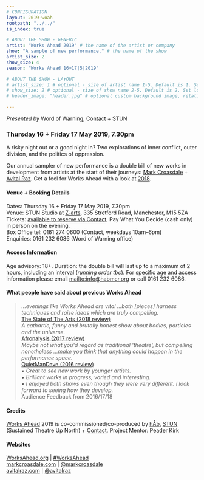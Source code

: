 ```yaml
---
# CONFIGURATION
layout: 2019-woah
rootpath: "../../"
is_index: true

# ABOUT THE SHOW - GENERIC
artist: "Works Ahead 2019" # the name of the artist or company
show: "A sample of new performance." # the name of the show
artist_size: 2
show_size: 4
season: "Works Ahead 16+17|5|2019"

# ABOUT THE SHOW - LAYOUT
# artist_size: 1 # optional - size of artist name 1-5. Default is 1. Set longer names to lower values
# show_size: 2 # optional - size of show name 2-5. Default is 2. Set longer names to lower values
# header_image: "header.jpg" # optional custom background image, relative to current page

---
```

*Presented by* Word of Warning, Contact + STUN         
         
### Thursday 16 + Friday 17 May 2019, 7.30pm        
A risky night out or a good night in? Two explorations of inner conflict, outer division, and the politics of oppression.              
            
Our annual sampler of new performance is a double bill of new works in development from artists at the start of their journeys: [Mark Croasdale](/current/2019-worksahead/croasdale) + [Avital Raz](/current/2019-worksahead/raz). Get a feel for Works Ahead with a look at [2018](/archive/2018-worksahead).            
                
#### Venue + Booking Details        
Dates: Thursday 16 + Friday 17 May 2019, 7.30pm         
Venue: STUN Studio at <a href="http://www.z-arts.org/about-us/getting-here" target="_blank">Z-arts</a>, 335 Stretford Road, Manchester, M15 5ZA         
Tickets: <a href="http://contactmcr.com/shows/works-ahead-2019" target="_blank">available to reserve via Contact</a>, Pay What You Decide (cash only) in person on the evening.            
Box Office tel: 0161 274 0600 (Contact, weekdays 10am–6pm)             
Enquiries: 0161 232 6086 (Word of Warning office)           
        
#### Access Information        
Age advisory: 18+. Duration: the double bill will last up to a maximum of 2 hours, including an interval (*running order tbc*). For specific age and access information please email <mailto:info@habmcr.org> or call 0161 232 6086.           

#### What people have said about previous Works Ahead        
>*…evenings like Works Ahead are vital …both [pieces] harness techniques and raise ideas which are truly compelling.*<br><a href="http://www.thestateofthearts.co.uk/features/works-ahead-expect-something-weird-personal-entirely-half-done" target="_blank">The State of The Arts (2018 review)</a>           
>*A cathartic, funny and brutally honest show about bodies, particles and the universe.*<br><a href="http://afronalysis.com/2017/05/14/review-superposition-stun" target="_blank">Afronalysis (2017 review)</a>           
>*Maybe not what you'd regard as traditional 'theatre', but compelling nonetheless …make you think that anything could happen in the performance space.*<br><a href="http://quietmandave.co.uk/2016/06/works-ahead" target="_blank">QuietManDave (2016 review)</a>           
>*• Great to see new work by younger artists.<br>• Brilliant works in progress, varied and interesting.<br>• I enjoyed both shows even though they were very different. I look forward to seeing how they develop.*<br>Audience Feedback from 2016/17/18         
          
#### Credits         
[Works Ahead](/hab/worksahead) 2019 is co-commissioned/co-produced by [hÅb](/hab), <a href="http://stunlive.com" target="_blank">STUN</a> (Sustained Theatre Up North) + <a href="http://contactmcr.com" target="_blank">Contact</a>. Project Mentor: Peader Kirk        
        
#### Websites         
<a href="http://worksahead.org" target="_blank">WorksAhead.org</a> | <a href="http://twitter.com/hashtag/WorksAhead" target="_blank">#WorksAhead</a><br><a href="http://markcroasdale.com/staying-in" target="_blank">markcroasdale.com</a> | <a href="http://twitter.com/markcroasdale" target="_blank">@markcroasdale</a><br><a href="http://avitalraz.com" target="_blank">avitalraz.com</a> | <a href="http://twitter.com/avitalraz" target="_blank">@avitalraz</a>
